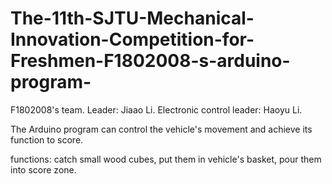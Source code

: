 # The-11th-SJTU-Mechanical-Innovation-Competition-for-Freshmen-F1802008-s-arduino-program-
F1802008's team. Leader: Jiaao Li. Electronic control leader: Haoyu Li.

The Arduino program can control the vehicle's movement and achieve its function to score.

functions: catch small wood cubes, put them in vehicle's basket, pour them into score zone.

